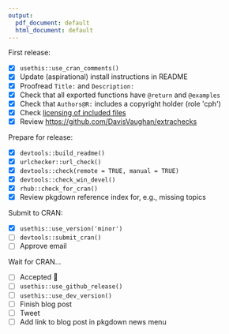 ```yaml
---
output:
  pdf_document: default
  html_document: default
---
```

First release:

* [X] `usethis::use_cran_comments()`
* [X] Update (aspirational) install instructions in README
* [X] Proofread `Title:` and `Description:`
* [X] Check that all exported functions have `@return` and `@examples`
* [X] Check that `Authors@R:` includes a copyright holder (role 'cph')
* [X] Check [licensing of included files](https://r-pkgs.org/license.html#code-you-bundle)
* [X] Review <https://github.com/DavisVaughan/extrachecks>

Prepare for release:

* [X] `devtools::build_readme()`
* [X] `urlchecker::url_check()`
* [X] `devtools::check(remote = TRUE, manual = TRUE)`
* [X] `devtools::check_win_devel()`
* [X] `rhub::check_for_cran()`
* [X] Review pkgdown reference index for, e.g., missing topics

Submit to CRAN:

* [X] `usethis::use_version('minor')`
* [ ] `devtools::submit_cran()`
* [ ] Approve email

Wait for CRAN...

* [ ] Accepted :tada:
* [ ] `usethis::use_github_release()`
* [ ] `usethis::use_dev_version()`
* [ ] Finish blog post
* [ ] Tweet
* [ ] Add link to blog post in pkgdown news menu

